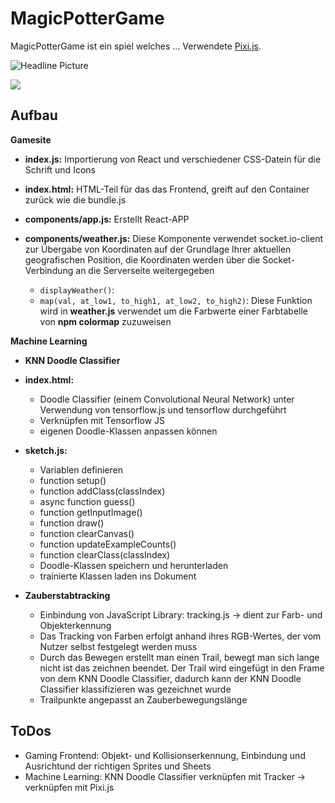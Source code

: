 # MagicPotterGame

MagicPotterGame ist ein spiel welches ...
Verwendete [Pixi.js](https://www.pixijs.com).

![Headline Picture](screenshot1.png)

[![](http://img.youtube.com/vi/ya_6I9IVMzY/0.jpg)](http://www.youtube.com/watch?v=ya_6I9IVMzY "")


## Aufbau

**Gamesite**
* **index.js:** Importierung von React und verschiedener CSS-Datein für die Schrift und Icons

* **index.html:** HTML-Teil für das das Frontend, greift auf den Container zurück wie die bundle.js

* **components/app.js:** Erstellt React-APP

* **components/weather.js:** Diese Komponente verwendet socket.io-client zur Übergabe von Koordinaten auf der Grundlage Ihrer aktuellen geografischen Position, die Koordinaten werden über die Socket-Verbindung an die Serverseite weitergegeben
  * `displayWeather()`:
  * `map(val, at_low1, to_high1, at_low2, to_high2)`: Diese Funktion wird in **weather.js** verwendet um die Farbwerte einer Farbtabelle von **npm colormap** zuzuweisen
  

**Machine Learning**
* **KNN Doodle Classifier**
* **index.html:**
  * Doodle Classifier (einem Convolutional Neural Network) unter Verwendung von tensorflow.js und tensorflow durchgeführt
  * Verknüpfen mit Tensorflow JS
  * eigenen Doodle-Klassen anpassen können
* **sketch.js:**
  * Variablen definieren
  * function setup()
  * function addClass(classIndex)
  * async function guess()
  * function getInputImage()
  * function draw()
  * function clearCanvas()
  * function updateExampleCounts()
  * function clearClass(classIndex)
  * Doodle-Klassen speichern und herunterladen
  * trainierte Klassen laden ins Dokument
  
* **Zauberstabtracking**
  * Einbindung von JavaScript Library: tracking.js → dient zur Farb- und Objekterkennung
  * Das Tracking von Farben erfolgt anhand ihres RGB-Wertes, der vom Nutzer selbst festgelegt werden muss
  * Durch das Bewegen erstellt man einen Trail, bewegt man sich lange nicht ist das zeichnen beendet. Der Trail wird eingefügt in den Frame von dem KNN Doodle Classifier, dadurch kann der KNN Doodle Classifier klassifizieren was gezeichnet wurde
  * Trailpunkte angepasst an Zauberbewegungslänge


## ToDos
* Gaming Frontend: Objekt- und Kollisionserkennung, Einbindung und Ausrichtund der richtigen Sprites und Sheets
* Machine Learning: KNN Doodle Classifier verknüpfen mit Tracker → verknüpfen mit Pixi.js
